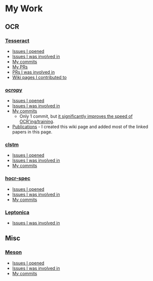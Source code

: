 # My Work

## OCR

### [Tesseract](https://github.com/tesseract-ocr/tesseract)

* [Issues I opened](https://github.com/tesseract-ocr/tesseract/issues/created_by/amitdo)
* [Issues I was involved in](https://github.com/tesseract-ocr/tesseract/issues?q=is%3Aissue+involves%3Aamitdo+is%3Aopen)
* [My commits](https://github.com/tesseract-ocr/tesseract/commits?author=amitdo)
* [My PRs](https://github.com/tesseract-ocr/tesseract/pulls?q=is%3Apr+author%3Aamitdo+is%3Aclosed)
* [PRs I was involved in](https://github.com/tesseract-ocr/tesseract/pulls?q=is%3Apr+involves%3Aamitdo+is%3Aopen)
* [Wiki pages I contributed to](https://github.com/tesseract-ocr/tesseract/search?utf8=%E2%9C%93&q=involves%3Aamitdo&type=Wikis)

### [ocropy](https://github.com/tmbdev/ocropy)

* [Issues I opened](https://github.com/tmbdev/ocropy/issues/created_by/amitdo)
* [Issues I was involved in](https://github.com/tmbdev/ocropy/issues?q=is%3Aissue+involves%3Aamitdo+is%3Aopen)
* [My commits](https://github.com/tmbdev/ocropy/commits?author=amitdo)
  * Only 1 commit, but [it significantly improves the speed of OCR'ing/training](https://github.com/tmbdev/ocropy/pull/265).
* [Publications](https://github.com/tmbdev/ocropy/wiki/Publications) - I created this wiki page and added most of the linked papers in this page.

### [clstm](https://github.com/tmbdev/clstm)

* [Issues I opened](https://github.com/tmbdev/clstm/issues/created_by/amitdo)
* [Issues I was involved in](https://github.com/tmbdev/clstm/issues?q=is%3Aissue+involves%3Aamitdo+is%3Aopen)
* [My commits](https://github.com/tmbdev/clstm/commits?author=amitdo)

### [hocr-spec](https://github.com/kba/hocr-spec)

* [Issues I opened](https://github.com/kba/hocr-spec/issues/created_by/amitdo)
* [Issues I was involved in](https://github.com/kba/hocr-spec/issues?q=is%3Aissue+involves%3Aamitdo+is%3Aopen)
* [My commits](https://github.com/kba/hocr-spec/commits?author=amitdo)

### [Leptonica](https://github.com/DanBloomberg/leptonica)

* [Issues I was involved in](https://github.com/DanBloomberg/leptonica/issues?q=is%3Aissue+involves%3Aamitdo+is%3Aopen)

## Misc

### [Meson](https://github.com/mesonbuild/meson)

* [Issues I opened](https://github.com/mesonbuild/meson/issues/created_by/amitdo)
* [Issues I was involved in](https://github.com/mesonbuild/meson/issues?q=is%3Aissue+involves%3Aamitdo+is%3Aopen)
* [My commits](https://github.com/mesonbuild/meson/commits?author=amitdo)
